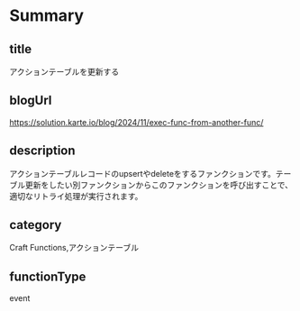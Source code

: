 # Summary

## title
アクションテーブルを更新する

## blogUrl
https://solution.karte.io/blog/2024/11/exec-func-from-another-func/

## description
アクションテーブルレコードのupsertやdeleteをするファンクションです。テーブル更新をしたい別ファンクションからこのファンクションを呼び出すことで、適切なリトライ処理が実行されます。

## category
Craft Functions,アクションテーブル

## functionType 
event